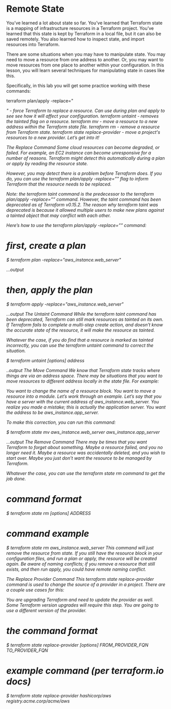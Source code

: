 # Remote State

You’ve learned a lot about state so far. You’ve learned that Terraform state is a mapping of infrastructure resources in a Terraform project. You’ve learned that this state is kept by Terraform in a local file, but it can also be saved remotely. You also learned how to inspect state, and import resources into Terraform.

There are some situations when you may have to manipulate state. You may need to move a resource from one address to another. Or, you may want to move resources from one place to another within your configuration. In this lesson, you will learn several techniques for manipulating state in cases like this.

Specifically, in this lab you will get some practice working with these commands:

terraform plan/apply -replace="<ADDRESS>" - force Terraform to replace a resource. Can use during plan and apply to see see how it will affect your configuration.
terraform untaint - removes the tainted flag on a resource.
terraform mv - move a resource to a new address within the Terraform state file.
terraform rm - remove a resource from Terraform state.
terraform state replace-provider - move a project's resources to a new provider.
Let’s get into it!

The Replace Command
Some cloud resources can become degraded, or failed. For example, an EC2 instance can become unresponsive for a number of reasons. Terraform might detect this automatically during a plan or apply by reading the resource state.

However, you may detect there is a problem before Terraform does. If you do, you can use the terraform plan/apply -replace=”” flag to inform Terraform that the resource needs to be replaced.

Note: the terraform taint command is the predecessor to the terraform plan/apply -replace=”” command. However, the taint command has been deprecated as of Terraform v0.15.2. The reason why terraform taint was deprecated is because it allowed multiple users to make new plans against a tainted object that may conflict with each other.

Here’s how to use the terraform plan/apply -replace=”” command:

# first, create a plan 
$ terraform plan -replace="aws_instance.web_server"

...output

# then, apply the plan
$ terraform apply -replace="aws_instance.web_server"

...output
The Untaint Command
While the terraform taint command has been deprecated, Terraform can still mark resources as tainted on its own. If Terraform fails to complete a multi-step create action, and doesn’t know the accurate state of the resource, it will make the resource as tainted.

Whatever the case, if you do find that a resource is marked as tainted incorrectly, you can use the terraform untaint command to correct the situation.

$ terraform untaint [options] address

..output
The Move Command
We know that Terraform state tracks where things are via an address space. There may be situations that you want to move resources to different address locally in the state file. For example:

You want to change the name of a resource block.
You want to move a resource into a module.
Let’s work through an example. Let’s say that you have a server with the current address of aws_instance.web_server. You realize you made a mistake; this is actually the application server. You want the address to be aws_instance.app_server.

To make this correction, you can run this command:

$ terraform state mv aws_instance.web_server aws_instance.app_server

...output
The Remove Command
There may be times that you want Terraform to forget about something. Maybe a resource failed, and you no longer need it. Maybe a resource was accidentally deleted, and you wish to start over. Maybe you just don’t want the resource to be managed by Terraform.

Whatever the case, you can use the terraform state rm command to get the job done.

# command format
$ terraform state rm [options] ADDRESS

# command example
$ terraform state rm aws_instance.web_server
This command will just remove the resource from state. If you still have the resource block in your configuration files, and run a plan or apply, the resource will be created again. Be aware of naming conflicts; if you remove a resource that still exists, and then run apply, you could have remote naming conflict.

The Replace Provider Command
This terraform state replace-provider command is used to change the source of a provider in a project. There are a couple use cases for this:

You are upgrading Terraform and need to update the provider as well. Some Terraform version upgrades will require this step.
You are going to use a different version of the provider.
# the command format
$ terraform state replace-provider [options] FROM_PROVIDER_FQN TO_PROVIDER_FQN

# example command (per terraform.io docs)
$ terraform state replace-provider hashicorp/aws registry.acme.corp/acme/aws